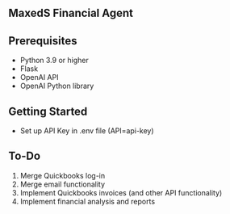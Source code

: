 ## MaxedS Financial Agent


## Prerequisites

- Python 3.9 or higher
- Flask
- OpenAI API
- OpenAI Python library

## Getting Started

* Set up API Key in .env file (API=api-key)


## To-Do

1. Merge Quickbooks log-in 
2. Merge email functionality
3. Implement Quickbooks invoices (and other API functionality)
4. Implement financial analysis and reports
